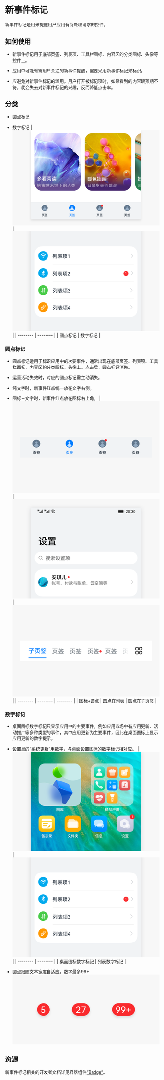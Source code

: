 # 新事件标记

新事件标记是用来提醒用户应用有待处理请求的控件。


## 如何使用

- 新事件标记用于底部页签、列表项、工具栏图标、内容区的分类图标、头像等控件上。

- 应用中可能有需用户关注的新事件提醒，需要采用新事件标记来标识。

- 应避免对新事件标记的滥用。用户打开被标记项时，如果看到的内容跟预期不符，就会失去对新事件标记的兴趣，反而降低点击率。


## 分类

- 圆点标记

- 数字标记
    | ![badge_sub_1](figures/badge_sub_1.png) | ![badge_sub_2](figures/badge_sub_2.png)  |
  | -------- | -------- |
  | 圆点标记 | 数字标记 | 


### 圆点标记

- 圆点标记适用于标识应用中的次要事件，通常出现在底部页签、列表项、工具栏图标、内容区的分类图标、头像上。点击后，圆点标记消失。

- 运营活动失效时，对应的圆点标记需主动消失。

- 纯文字时，新事件红点统一放在文字右侧。

- 图标＋文字时，新事件红点放在图标右上角。
    |![1_zh-cn_image_0000001517133786.png](figures/1_zh-cn_image_0000001517133786.png) |![2_zh-cn_image_0000001568412853.png](figures/2_zh-cn_image_0000001568412853.png) |![1_zh-cn_image_0000001517612916.png](figures/1_zh-cn_image_0000001517612916.png) |
  | -------- | -------- | -------- |
  | 图标+圆点 | 圆点在列表 | 圆点在子页签 | 


### 数字标记

- 桌面图标数字标记只显示应用中的主要事件。例如应用市场中有应用更新、活动推广等多种类型的事件，其中应用更新为主要事件，因此在桌面图标上显示应用更新的数字提示。

- 设置里的“系统更新”用数字，与桌面设置图标的数字标记相对应。
    | ![数字标记1](figures/数字标记1.png)|![数字标记2](figures/数字标记2.png)  |
  | -------- | -------- |
  | 桌面图标数字标记 | 列表数字标记 | 

- 圆点跟随文本宽度自适应，数字最多99+
  ![数字标记数字规范](figures/数字标记数字规范.png)


## 资源

新事件标记相关的开发者文档详见容器组件[“Badge”](https://gitee.com/openharmony/docs/blob/master/zh-cn/application-dev/reference/arkui-ts/ts-container-badge.md)。
